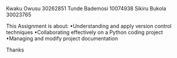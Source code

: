 Kwaku Owusu	30262851
Tunde Bademosi	10074938
Sikiru Bukola	30023765

This Assignment is about:
	•Understanding and apply version control techniques
	•Collaborating effectively on a Python coding project
	•Managing and modify project documentation
	
Thanks 
